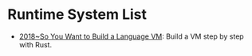 # Runtime System List

- [2018~So You Want to Build a Language VM](https://blog.subnetzero.io/post/building-language-vm-part-00/): Build a VM step by step with Rust.
